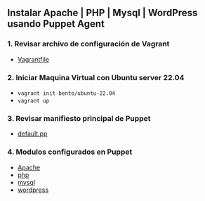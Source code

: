 ## Instalar Apache | PHP | Mysql | WordPress usando Puppet Agent

### 1. Revisar archivo de configuración de Vagrant
   - [Vagrantfile](Vagrantfile)

### 2. Iniciar Maquina Virtual con Ubuntu server 22.04
   - `vagrant init bento/ubuntu-22.04`
   - `vagrant up`

### 3. Revisar manifiesto principal de Puppet
   - [default.pp](manifests/default.pp)

### 4. Modulos configurados en Puppet
   - [Apache](modules/apache/manifests/init.pp)
   - [php](modules/php/manifests/init.pp)
   - [mysql](modules/mysql/manifests/init.pp)
   - [wordpress](modules/wordpress/manifests/init.pp)